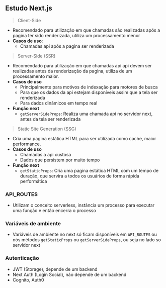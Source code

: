 ## Estudo Next.js

> Client-Side

- Recomendado para utilização em que chamadas são realizadas após a pagina ter sido renderizada, utiliza um processamento menor
- **Casos de uso**:
  - Chamadas api após a pagina ser renderizada

> Server-Side (SSR)

- Recomendado para utilização em que chamadas api api devem ser realizadas antes da renderização da pagina, utiliza de um processamento maior.
- **Casos de uso**
  - Principalmente para motivos de indexação para motores de busca
  - Para que os dados da api estejam disponíveis assim que a tela ser renderizada
  - Para dados dinâmicos em tempo real
- **Função next**
  - `getServerSideProps`: Realiza uma chamada api no servidor next, antes da tela ser renderizada

> Static Site Generation (SSG)

- Cria uma pagina estática HTML para ser utilizada como cache, maior performance.
- **Casos de uso**
  - Chamadas a api custosa
  - Dados que persistem por muito tempo
- **Função next**
  - `getStaticProps`: Cria uma pagina estática HTML com um tempo de duração, que servira a todos os usuários de forma rápida performática

### API_ROUTES

- Utilizam o conceito serverless, instância um processo para executar uma função e então encerra o processo

### Variáveis de ambiente

- Variáveis de ambiente no next só ficam disponíveis em `API_ROUTES` ou nós métodos `getStaticProps` ou `getServerSideProps`, ou seja no lado so servidor next

### Autenticação

- JWT (Storage), depende de um backend
- Next Auth (Login Social), não depende de um backend
- Cognito, Auth0
